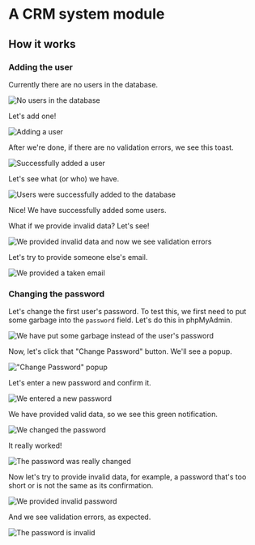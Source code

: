# A CRM system module

## How it works

### Adding the user

Currently there are no users in the database.

![No users in the database](./screenshots/one.png)

Let's add one!

![Adding a user](./screenshots/two.png)

After we're done, if there are no validation errors, we see this toast.

![Successfully added a user](./screenshots/three.png)

Let's see what (or who) we have.

![Users were successfully added to the database](./screenshots/four.png)

Nice! We have successfully added some users.

What if we provide invalid data? Let's see!

![We provided invalid data and now we see validation errors](./screenshots/five.png)

Let's try to provide someone else's email.

![We provided a taken email](./screenshots/six.png)

### Changing the password

Let's change the first user's password. To test this, we first need to put some garbage into the `password` field. Let's do this in phpMyAdmin.

![We have put some garbage instead of the user's password](./screenshots/seven.png)

Now, let's click that "Change Password" button. We'll see a popup.

!["Change Password" popup](./screenshots/eight.png)

Let's enter a new password and confirm it.

![We entered a new password](./screenshots/nine.png)

We have provided valid data, so we see this green notification.

![We changed the password](./screenshots/ten.png)

It really worked!

![The password was really changed](./screenshots/eleven.png)

Now let's try to provide invalid data, for example, a password that's too short or is not the same as its confirmation.

![We provided invalid password](./screenshots/twelve.png)

And we see validation errors, as expected.

![The password is invalid](./screenshots/thirteen.png)
